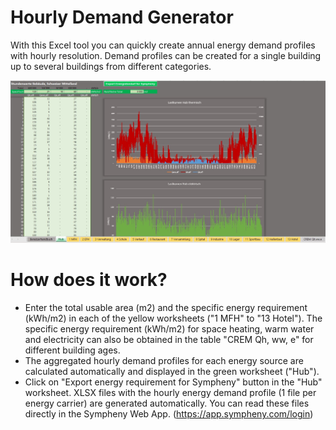 # Hourly Demand Generator
With this Excel tool you can quickly create annual energy demand profiles with hourly resolution. Demand profiles can be created for a single building up to several buildings from different categories.

![Overview of the Excel generator](/resources/overview_generator_Sympheny.jpg)


# How does it work?

- Enter the total usable area (m2) and the specific energy requirement (kWh/m2) in each of the yellow worksheets ("1 MFH" to "13 Hotel").
The specific energy requirement (kWh/m2) for space heating, warm water and electricity can also be obtained in the table "CREM Qh, ww, e" for different building ages.
- The aggregated hourly demand profiles for each energy source are calculated automatically and displayed in the green worksheet ("Hub").
- Click on "Export energy requirement for Sympheny" button in the "Hub" worksheet. XLSX files with the hourly energy demand profile (1 file per energy carrier) are generated automatically. You can read these files directly in the Sympheny Web App. (https://app.sympheny.com/login)

